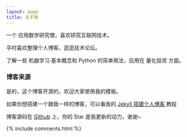 ```yaml
---
layout: page
title: 关于我 
---
```


一个 应用数学研究僧，喜欢研究互联网技术。
<p>
平时喜欢整理个人博客，逛逛技术论坛。
<p>
了解一些 机器学习 基本概念和 Python 的简单用法，应用在 量化投资 方面。
<p>


<h3> 博客来源 </h3>  

<p>

是的，这个博客开源的，欢迎大家使用我的模板。

<p>

如果你想搭建一个跟我一样的博客，可以看我的 
<a href="/2017/04/jekyll+github for windows/"> Jekyll 搭建个人博客 </a>
教程

<p>


博客源码在 <a target="_blank" href='https://github.com/ZhouDingning/ZhouDingning.github.io/'>Github</a> 上，你的 Star 是我更新的动力，谢谢~

{% include comments.html %}



